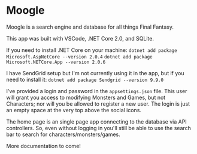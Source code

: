 # Moogle

Moogle is a search engine and database for all things Final Fantasy.

This app was built with VSCode, .NET Core 2.0, and SQLite. 

If you need to install .NET Core on your machine:
`dotnet add package Microsoft.AspNetCore --version 2.0.4`
`dotnet add package Microsoft.NETCore.App --version 2.0.6`

I have SendGrid setup but I'm not currently using it in the app, but if you need to install it:
`dotnet add package Sendgrid --version 9.9.0`

I've provided a login and password in the `appsettings.json` file. This user will grant you access to modifying Monsters and Games, but not Characters; nor will you be allowed to register a new user. The login is just an empty space at the very top above the social icons.

The home page is an single page app connecting to the database via API controllers. So, even without logging in you'll still be able to use the search bar to search for characters/monsters/games.

More documentation to come!



